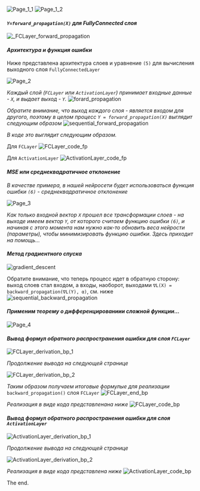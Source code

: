 ![Page_1_1](./images/_Page_1_1.png)
![Page_1_2](./images/_Page_1_2.png)

#### *`Y=forward_propagation(X)` для FullyConnected слоя*
![_FCLayer_forward_propagation](./images/__FCLayer_forward_propagation.png)

#### *Архитектура и функция ошибки*
Ниже представлена архитектура слоев и уравнение `(5)` для вычисления выходного слоя `FullyConnectedLayer`

![Page_2](./images/Page_2_bestVersion.JPG)

_Каждый слой (`FCLayer` или `ActivationLayer`) принимает входные данные - `X`, и выдает выход - `Y`._
![forard_propagation](./images/forward_propagation.png)

_Обратите внимание, что выход каждого слоя - является входом для другого, поэтому в целом процесс `Y = forward_propagation(X)`
выглядит следующим образом_
![sequential_forward_propagation](./images/sequential_forward_propagation.png)

_В коде это выглядит следующим образом._ 

Для `FCLayer`
![FCLayer_code_fp](./images/FCLayer_forward_propagation.png)

Для `ActivationLayer`
![ActivationLayer_code_fp](./images/ActivationLayer_forward_propagation.png)


#### *MSE или среднеквадратичное отклонение*
_В качестве примера, в нашей нейросети будет использоваться функция ошибки `(6)` - среднеквадратичное отклонение_

![Page_3](./images/ChainRuleProblem.JPG)

_Как только входной вектор `X` прошел все трансформации слоев - на выходе имеем вектор `Y`,
от которого считаем функцию ошибки `(6)`, и начиная с этого момента нам нужно как-то обновить веса нейрости (параметры), чтобы
минимизировать функцию ошибки. Здесь приходит на помощь..._
#### *Метод градиентного спуска*

![gradient_descent](./images/gradient_descent.png)

Обратите внимание, что теперь процесс идет в обратную сторону: выход слоев стал входом, а входы, наоборот, выходами
`∇L(X) = backward_propagation(∇L(Y), α)`, см. ниже
![sequential_backward_propagation](./images/sequential_backward_propagation.png)

#### *Применим теорему о дифференцированиии сложной функции...*

![Page_4](./images/ChainRuleWithGraphics.JPG)

#### *Вывод формул обратного распространения ошибки для слоя `FCLayer`*

![FCLayer_derivation_bp_1](./images/FCLayer_backward_propagation_derivation_1.JPG)

*Продолжение вывода на следующей странице*

![FCLayer_derivation_bp_2](./images/FCLayer_backward_propagation_derivation_2.JPG)

_Таким образом получаем итоговые формулые для реализации_ `backward_propagation()` слоя `FCLayer`
![FCLayer_end_bp](./images/FCLayer_bp_end.png)

_Реализация в виде кода представленана ниже_
![FCLayer_code_bp](./images/FCLayer_code_bp.png)

#### *Вывод формул обратного распространения ошибки для слоя `ActivationLayer`*

![ActivationLayer_derivation_bp_1](./images/ActivationLayer_bp_derivation_1.JPG)

*Продолжение вывода на следующей странице*

![ActivationLayer_derivation_bp_2](./images/ActivationLayer_bp_derivation_2.JPG)

_Реализация в виде кода представлена ниже_
![ActivationLayer_code_bp](./images/ActivationLayer_code_bp.png)


The end.